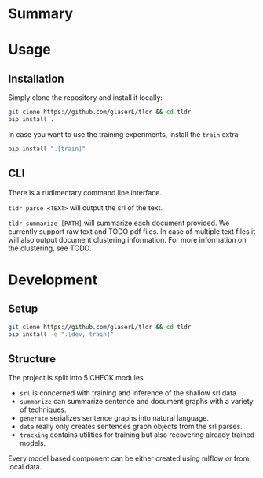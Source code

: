 # Summary

# Usage

## Installation

Simply clone the repository and install it locally:

```bash
git clone https://github.com/glaserL/tldr && cd tldr
pip install .
```

In case you want to use the training experiments, install the `train` extra

```bash
pip install ".[train]"
```

## CLI

There is a rudimentary command line interface.

`tldr parse <TEXT>` will output the srl of the text.

`tldr summarize [PATH]` will summarize each document provided. We currently support raw text and
TODO pdf files. In case of multiple text files it will also output document clustering information.
For more information on the clustering, see TODO.

# Development

## Setup

```bash
git clone https://github.com/glaserL/tldr && cd tldr
pip install -e ".[dev, train]"
```

## Structure

The project is split into 5 CHECK
modules

- `srl` is concerned with training and inference of the shallow srl data
- `summarize` can summarize sentence and document graphs with a variety of techniques.
- `generate` serializes sentence graphs into natural language.
- `data` really only creates sentences graph objects from the srl parses.
- `tracking` contains utilities for training but also recovering already trained models.

Every model based component can be either created using mlflow or from local data.

